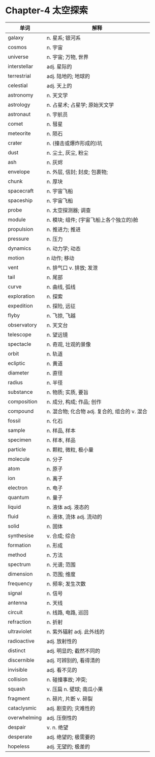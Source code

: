# Chapter-4 太空探索

| 单词 | 解释 |
|------|------|
| galaxy | n. 星系; 银河系 |
| cosmos | n. 宇宙 |
| universe | n. 宇宙; 万物, 世界 |
| interstellar | adj. 星际的 |
| terrestrial | adj. 陆地的; 地球的 |
| celestial | adj. 天上的 |
| astronomy | n. 天文学 |
| astrology | n. 占星术; 占星学; 原始天文学 |
| astronaut | n. 宇航员 |
| comet | n. 彗星 |
| meteorite | n. 陨石 |
| crater | n. (撞击或爆炸形成的)坑 |
| dust | n. 尘土, 灰尘, 粉尘 |
| ash | n. 灰烬 |
| envelope | n. 外层, 信封; 封皮; 包裹物; |
| chunk | n. 厚块 |
| spacecraft | n. 宇宙飞船 |
| spaceship | n. 宇宙飞船 |
| probe | n. 太空探测器; 调查 |
| module | n. 模块; 组件; (宇宙飞船上各个独立的)舱 |
| propulsion | n. 推进力; 推进 |
| pressure | n. 压力 |
| dynamics | n. 动力学; 动态 |
| motion | n 动作; 移动 |
| vent | n. 排气口 v. 排放; 发泄 |
| tail | n. 尾部 |
| curve | n. 曲线, 弧线 |
| exploration | n. 探索 |
| expedition | n. 探险, 远征 |
| flyby | n. 飞掠, 飞越 |
| observatory | n. 天文台 |
| telescope | n. 望远镜 |
| spectacle | n. 奇观, 壮观的景像 |
| orbit | n. 轨道 |
| ecliptic | n. 黄道 |
| diameter | n. 直径 |
| radius | n. 半径 |
| substance | n. 物质; 实质, 要旨 |
| composition | n. 成分, 构成; 作品; 创作 |
| compound | n. 混合物; 化合物 adj. 复合的, 组合的 v. 混合 |
| fossil | n. 化石 |
| sample | n. 样品, 样本 |
| specimen | n. 样本, 样品 |
| particle | n. 颗粒, 微粒, 极小量 |
| molecule | n. 分子 |
| atom | n. 原子 |
| ion | n. 离子 |
| electron | n. 电子 |
| quantum | n. 量子 |
| liquid | n. 液体 adj. 液态的 |
| fluid | n. 液体, 流体 adj. 流动的 |
| solid | n. 固体 |
| synthesise | v. 合成; 综合 |
| formation | n. 形成 |
| method | n. 方法 |
| spectrum | n. 光谱; 范围 |
| dimension | n. 范围; 维度 |
| frequency | n. 频率; 发生次数 |
| signal | n. 信号 |
| antenna | n. 天线 |
| circuit | n. 线路, 电路, 巡回 |
| refraction | n. 折射 |
| ultraviolet | n. 紫外辐射 adj. 此外线的 |
| radioactive | adj. 放射性的 |
| distinct | adj. 明显的; 截然不同的 |
| discernible | adj. 可辨别的, 看得清的 |
| invisible | adj. 看不见的 |
| collision | n. 碰撞事故; 冲突; |
| squash | v. 压扁 n. 壁球; 南瓜小果 |
| fragment | n. 碎片, 片断 v. 碎裂 |
| cataclysmic | adj. 剧变的; 灾难性的 |
| overwhelming | adj. 压倒性的 |
| despair | v. n. 绝望 |
| desperate | adj. 绝望的; 极需要的 |
| hopeless | adj. 无望的; 极差的 |